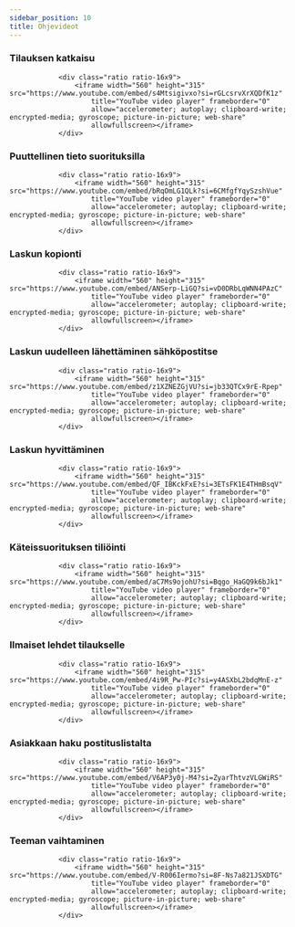 ```yaml
---
sidebar_position: 10
title: Ohjevideot
---
```

### Tilauksen katkaisu



                <div class="ratio ratio-16x9">
                    <iframe width="560" height="315" src="https://www.youtube.com/embed/s4Mtsigivxo?si=rGLcsrvXrXQDfK1z"
                        title="YouTube video player" frameborder="0"
                        allow="accelerometer; autoplay; clipboard-write; encrypted-media; gyroscope; picture-in-picture; web-share"
                        allowfullscreen></iframe>
                </div>

### Puuttellinen tieto suorituksilla

                <div class="ratio ratio-16x9">
                    <iframe width="560" height="315" src="https://www.youtube.com/embed/bRqOmLG1QLk?si=6CMfgfYqySzshVue"
                        title="YouTube video player" frameborder="0"
                        allow="accelerometer; autoplay; clipboard-write; encrypted-media; gyroscope; picture-in-picture; web-share"
                        allowfullscreen></iframe>
                </div>


### Laskun kopionti  

                <div class="ratio ratio-16x9">
                    <iframe width="560" height="315" src="https://www.youtube.com/embed/ANSerp-LiGQ?si=vD0DRbLqWNN4PAzC"
                        title="YouTube video player" frameborder="0"
                        allow="accelerometer; autoplay; clipboard-write; encrypted-media; gyroscope; picture-in-picture; web-share"
                        allowfullscreen></iframe>
                </div>


### Laskun uudelleen lähettäminen sähköpostitse

                <div class="ratio ratio-16x9">
                    <iframe width="560" height="315" src="https://www.youtube.com/embed/z1XZNEZGjVU?si=jb33QTCx9rE-Rpep"
                        title="YouTube video player" frameborder="0"
                        allow="accelerometer; autoplay; clipboard-write; encrypted-media; gyroscope; picture-in-picture; web-share"
                        allowfullscreen></iframe>
                </div>

### Laskun hyvittäminen

                <div class="ratio ratio-16x9">
                    <iframe width="560" height="315" src="https://www.youtube.com/embed/QF_IBKckFxE?si=3ETsFK1E4THmBsqV"
                        title="YouTube video player" frameborder="0"
                        allow="accelerometer; autoplay; clipboard-write; encrypted-media; gyroscope; picture-in-picture; web-share"
                        allowfullscreen></iframe>
                </div>

### Käteissuorituksen tiliöinti

                <div class="ratio ratio-16x9">
                    <iframe width="560" height="315" src="https://www.youtube.com/embed/aC7Ms9ojohU?si=Bqgo_HaGQ9k6bJk1"
                        title="YouTube video player" frameborder="0"
                        allow="accelerometer; autoplay; clipboard-write; encrypted-media; gyroscope; picture-in-picture; web-share"
                        allowfullscreen></iframe>
                </div>

### Ilmaiset lehdet tilaukselle

                <div class="ratio ratio-16x9">
                    <iframe width="560" height="315" src="https://www.youtube.com/embed/4i9R_Pw-PIc?si=y4ASXbL2bdqMnE-z"
                        title="YouTube video player" frameborder="0"
                        allow="accelerometer; autoplay; clipboard-write; encrypted-media; gyroscope; picture-in-picture; web-share"
                        allowfullscreen></iframe>
                </div>

### Asiakkaan haku postituslistalta

                <div class="ratio ratio-16x9">
                    <iframe width="560" height="315" src="https://www.youtube.com/embed/V6AP3y0j-M4?si=ZyarThtvzVLGWiRS"
                        title="YouTube video player" frameborder="0"
                        allow="accelerometer; autoplay; clipboard-write; encrypted-media; gyroscope; picture-in-picture; web-share"
                        allowfullscreen></iframe>
                </div>

### Teeman vaihtaminen

                <div class="ratio ratio-16x9">
                    <iframe width="560" height="315" src="https://www.youtube.com/embed/V-R006Iermo?si=8F-Ns7a821JSXDTG"
                        title="YouTube video player" frameborder="0"
                        allow="accelerometer; autoplay; clipboard-write; encrypted-media; gyroscope; picture-in-picture; web-share"
                        allowfullscreen></iframe>
                </div>

